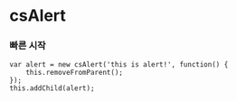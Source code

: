 csAlert
=========

### 빠른 시작

```
var alert = new csAlert('this is alert!', function() {
    this.removeFromParent();
});
this.addChild(alert);
```
